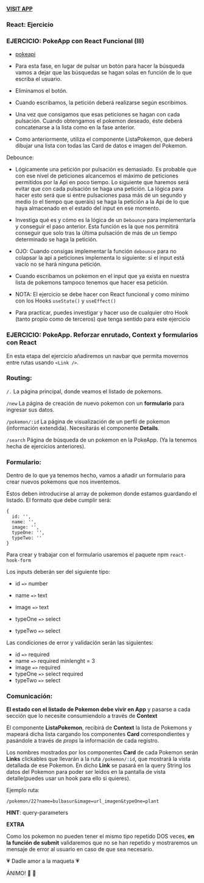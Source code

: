 [**VISIT APP**](https://dazzling-llama-c638cb.netlify.app)




### React: Ejercicio

### EJERCICIO: PokeApp con React Funcional (III)


- [pokeapi](https://pokeapi.co/)

- Para esta fase, en lugar de pulsar un botón para hacer la búsqueda vamos a dejar que las búsquedas se hagan solas en función de lo que escriba el usuario.
- Eliminamos el botón.
- Cuando escribamos, la petición deberá realizarse según escribimos. 
- Una vez que consigamos que esas peticiones se hagan con cada pulsación. Cuando obtengamos el pokemon deseado, éste deberá concatenarse a la lista como en la fase anterior.
- Como anteriormente, utiliza el componente ListaPokemon, que deberá dibujar una lista con todas las Card de datos e imagen del Pokemon.

Debounce:
- Lógicamente una petición por pulsación es demasiado. Es probable que con ese nivel de peticiones alcancemos el máximo de peticiones permitidos por la Api en poco tiempo. Lo siguiente que haremos será evitar que con cada pulsación se haga una petición. La lógica para hacer esto será que si entre pulsaciones pasa más de un segundo y medio (o el tiempo que queráis) se haga la petición a la Api de lo que haya almacenado en el estado del input en ese momento.
- Investiga qué es y cómo es la lógica de un `Debounce` para implementarla y conseguir el paso anterior. Esta función es la que nos permitirá conseguir que solo tras la última pulsación de más de un tiempo determinado se haga la petición.
- OJO: Cuando consigas implementar la función `debounce` para no colapsar la api a peticiones implementa lo siguiente: si el input está vacío no se hará ninguna petición.
- Cuando escribamos un pokemon en el input que ya exista en nuestra lista de pokemons tampoco tenemos que hacer esa petición.

- NOTA: El ejercicio se debe hacer con React funcional y como mínimo con los Hooks `useState()` y `useEffect()`
- Para practicar, puedes investigar y hacer uso de cualquier otro Hook (tanto propio como de terceros) que tenga sentido para este ejercicio


### EJERCICIO: PokeApp. Reforzar enrutado, Context y formularios con React


En esta etapa del ejercicio añadiremos un navbar que permita movernos entre rutas usando `<Link />`.

### Routing:

`/.` La página principal, donde veamos el listado de pokemons.

`/new` La página de creación de nuevo pokemon con un **formulario** para ingresar sus datos. 

`/pokemon/:id` La página de visualización de un perfil de pokemon (información extendida). Necesitarás el componente **Details**.

`/search` Página de búsqueda de un pokemon en la PokeApp. (Ya la tenemos hecha de ejercicios anteriores).

### Formulario:

Dentro de lo que ya tenemos hecho, vamos a añadir un formulario para crear nuevos pokemons que nos inventemos.

Estos deben introducirse al array de pokemon donde estamos guardando el listado.
El formato que debe cumplir será:
```JS
{
  id: '',
  name: '',
  image: '',
  typeOne: '',
  typeTwo: ''
}
```
Para crear y trabajar con el formulario usaremos el paquete npm `react-hook-form`

Los inputs deberán ser del siguiente tipo:

- id `=>` number

- name `=>` text

- image `=>` text

- typeOne `=>` select

- typeTwo `=>` select

Las condiciones de error y validación serán las siguientes:

- id `=>` required
- name `=>` required minlenght = 3
- image `=>` required
- typeOne `=>` select required
- typeTwo `=>` select

### Comunicación:

**El estado con el listado de Pokemon debe vivir en App** y pasarse a cada sección que lo necesite consumiendolo a través de **Context**

El componente **ListaPokemon**, recibirá de **Context** la lista de Pokemons y mapeará dicha lista cargando los componentes **Card** correspondientes y pasándole a través de *props* la información de cada registro.

Los nombres mostrados por los componentes **Card** de cada Pokemon serán **Links** clickables que llevarán a la ruta `/pokemon/:id`, que mostrará la vista detallada de ese Pokemon. En dicho **Link** se pasará en la query String los datos del Pokemon para poder ser leídos en la pantalla de vista detalle(puedes usar un hook para ello si quieres). 

Ejemplo ruta:

`/pokemon/22?name=bulbasur&image=url_imagen&typeOne=plant`

**HINT**: query-parameters

**EXTRA**

Como los pokemon no pueden tener el mismo tipo repetido DOS veces, **en la función de submit** validaremos que no se han repetido y mostraremos un mensaje de error al usuario en caso de que sea necesario.

💗 Dadle amor a la maqueta 💗

ÁNIMO! 🚀 🌠

